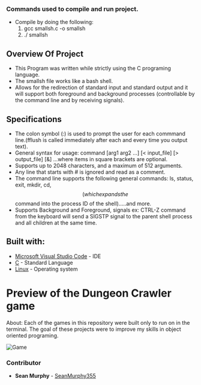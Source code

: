 
### Commands used to compile and run project.
- Compile by doing the following:
  1. gcc smallsh.c -o smallsh
  2. ./ smallsh

 ## Overview Of Project
 - This Program was written while strictly using the C programing language.
 - The smallsh file works like a bash shell.
 - Allows for the redirection of standard input and standard output and it will support both foreground and background processes  (controllable by the command line and by      receiving signals).
 
 
 ## Specifications 
 - The colon symbol (:) is used to prompt the user for each commmand line.(fflush is called immediately after each and every time you output text).
 - General syntax for usage:  command [arg1 arg2 ...] [< input_file] [> output_file] [&] …where items in square brackets are optional.
 - Supports up to 2048 characters, and a maximum of 512 arguments.
 - Any line that starts with # is ignored and read as a comment.
 - The command line supports the following general commands: ls, status, exit, mkdir, cd, $$(which expands the $$ command into the process ID of the shell).....and more.
 - Supports Background and Foreground, signals ex: CTRL-Z command from the keyboard will send a SIGSTP signal to the parent shell process and all children at the same time.
 
 ## Built with:
 * [Microsoft Visual Studio Code](https://code.visualstudio.com/) - IDE
* [C](https://en.wikipedia.org/wiki/C) - Standard Language 
 * [Linux](https://www.linux.org/) - Operating system

# Preview of the Dungeon Crawler game 
About: Each of the games in this repository were built only to run on in the terminal. The goal of these projects were to improve my skills in object oriented programing.  

![Game](https://user-images.githubusercontent.com/51139158/74704553-a234d500-51c5-11ea-8da5-0e01b5d93408.gif)

### Contributor

* **Sean Murphy** - [SeanMurphy355](https://github.com/Seanmurphy355)

##

